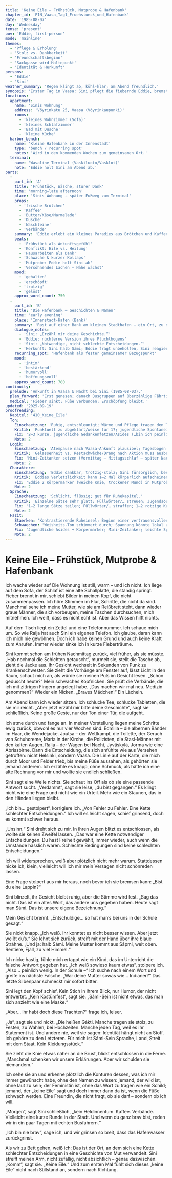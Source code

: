 ```yaml
---
title: 'Keine Eile – Frühstück, Mutprobe & Hafenbank'
chapter_id: 'FIN_Vaasa_Tag1_Fruehstueck_und_Hafenbank'
date: '1985-08-07'
day: 'Wednesday'
tense: 'present'
pov: 'Eddie, first-person'
mode: 'mainline'
themes:
  - 'Pflege & Erholung'
  - 'Stolz vs. Dankbarkeit'
  - 'Freundschaftsbeginn'
  - 'Sackgasse wird Haltepunkt'
  - 'Identität & Herkunft'
persons:
  - 'Eddie'
  - 'Sini'
weather_summary: 'Regen klingt ab, kühl-klar; am Abend freundlich.'
synopsis: 'Erster Tag in Vaasa: Sini pflegt die fiebernde Eddie, bremst ihren Aktionismus („keine Eile“) und schenkt ihr Ruhe – vom Brötchenfrühstück bis zur gemeinsamen Hafenbank, wo Geschichten und Vertrauen beginnen.'
locations:
  apartment:
    name: 'Sinis Wohnung'
    address: 'Vöyrinkatu 25, Vaasa (Vöyrinkaupunki)'
    rooms:
      - 'kleines Wohnzimmer (Sofa)'
      - 'kleines Schlafzimmer'
      - 'Bad mit Dusche'
      - 'kleine Küche'
  harbor_bench:
    name: 'Kleine Hafenbank in der Innenstadt'
    type: 'bench / recurring spot'
    notes: 'Wird in den kommenden Wochen zum gemeinsamen Ort.'
  terminal:
    name: 'Wasaline Terminal (Vaskiluoto/Vasklot)'
    note: 'Eddie holt Sini am Abend ab.'
parts:
  -
    part_id: 'A'
    title: 'Frühstück, Wäsche, sturer Dank'
    time: 'morning–late afternoon'
    place: 'Sinis Wohnung → später Fußweg zum Terminal'
    props:
      - 'frische Brötchen'
      - 'Kaffee'
      - 'Butter/Käse/Marmelade'
      - 'Dusche'
      - 'Waschleine'
      - 'Verbände'
    summary: 'Eddie erlebt ein kleines Paradies aus Brötchen und Kaffee. Sie will mit zur Arbeit und Busfahrer nach überzähligen Tickets fragen; Sini insistiert: keine Eile, Erholung zuerst. Eddie will nicht „auf Kosten“ leben; Sini neckt: „Was kostet schon eine silakka?“ Eddie bleibt, duscht, wäscht ihre und Sinis Kleidung, putzt das Bad, kippt in Mittagsschlaf. Am späten Nachmittag läuft sie trotzig doch zum Terminal, um Sini abzuholen. Sini ist gerührt und schimpft zugleich – erstes gemeinsames Lachen.'
    beats:
      - 'Frühstück als Ankunftsgefühl'
      - 'Konflikt: Eile vs. Heilung'
      - 'Hausarbeiten als Dank'
      - 'Schwäche & kurzer Kollaps'
      - 'Mutprobe: Eddie holt Sini ab'
      - 'Versöhnendes Lachen – Nähe wächst'
    mood:
      - 'gehalten'
      - 'erschöpft'
      - 'trotzig'
      - 'gelöst'
    approx_word_count: 750
  -
    part_id: 'B'
    title: 'Die Hafenbank – Geschichten & Namen'
    time: 'early evening'
    place: 'Innenstadt-Hafen (Bank)'
    summary: 'Rast auf einer Bank am kleinen Stadthafen – ein Ort, zu dem sie zurückkehren werden. Eddie erzählt vom Weg: Edmilla, Joutsa, Raija, Marsch nach Vaasa. Sini ist beeindruckt und widerspricht Eddies Selbstabwertung („Kette schlechter Entscheidungen“). Gespräch über Herkunft: Sini ist halb Sámi (väterlicherseits); Eddie weiß peinlich wenig, Sini nimmt es mit Humor und bietet ‚Erste Lektionen‘ an. Eddie erkennt Sini als freien Geist, Feministin und die Freundin, die sie sich immer gewünscht hat.'
    dialogue_notes:
      - 'Sini: „Erzähl mir deine Geschichte.“'
      - 'Eddie: nüchterne Version ihres Fluchtbogens'
      - 'Sini: „Notwendige, nicht schlechte Entscheidungen.“'
      - 'Herkunft: Sini halb Sámi; Eddie fragt unbeholfen, Sini reagiert geduldig-humorvoll'
    recurring_spot: 'Hafenbank als fester gemeinsamer Bezugspunkt'
    mood:
      - 'intim'
      - 'bestärkend'
      - 'humorvoll'
      - 'hoffnungsvoll'
    approx_word_count: 780
continuity:
  prelude: 'Ankunft in Vaasa & Nacht bei Sini (1985-08-03).'
  plan_forward: 'Erst genesen; danach Busgruppen auf überzählige Fährtickets prüfen.'
  medical: 'Fieber sinkt; Füße verbunden; Erschöpfung bleibt.'
updated: '2025-09-19'
proofreading:
  Kapitel: '410_Keine_Eile'
  Ton:
    Einschaetzung: 'Ruhig, entschleunigt; Wärme und Pflege tragen den Tag.'
    Kritik: 'Punktuell zu abgeklärt/weise für 17; jugendliche Spontaneität könnte stärker blitzen.'
    Fix: '2–3 kurze, jugendliche Gedankenfetzen/Asides („bin ich peinlich?“, „okay… tief durchatmen“) einstreuen; 1 Atempunkt, an dem Eddie zögert, bevor sie „brav“ bleibt.'
    Note: 2
  Logik:
    Einschaetzung: 'Atempause nach Vaasa‑Ankunft plausibel; Tagesbogen (Früh/Mittag/Abend) trägt.'
    Kritik: 'Gelassenheit vs. Restschwäche/Drang nach Aktion muss ausbalanciert bleiben.'
    Fix: 'Mini‑Zeitanker setzen (Vormittag – Mittagsschlaf – später Nachmittag – Abend); vor dem Terminal kurz „Energie‑Dip“/Sitzpause markieren.'
    Note: 2
  Charaktere:
    Einschaetzung: 'Eddie dankbar, trotzig‑stolz; Sini fürsorglich, bestimmt („keine Eile“ als Leitmotiv).'
    Kritik: 'Eddies Verletzlichkeit kann 1–2 Mal körperlich aufscheinen; Sini eine prägnante kleine Geste/Floskel geben.'
    Fix: 'Eddie 2 Körpermarker (weiche Knie, trockener Mund) in Mutprobe‑Szene; Sini Signaturgeste (Augenbraue/Hand an Schulter) und sanfte Grenzsetzung zeigen.'
    Note: 2
  Sprache:
    Einschaetzung: 'Schlicht, flüssig; gut für Ruhekapitel.'
    Kritik: 'Einzelne Sätze sehr glatt; Füllwörter/… streuen; Jugendsound punktuell schwach.'
    Fix: '1–2 lange Sätze teilen; Füllwörter/… straffen; 1–2 rotzige Kurzsätze als Kontrast (Humor/Necken) ergänzen; Präsens konsequent halten.'
    Note: 2
  Fazit:
    Staerken: 'Kontrastierende Ruheinsel; Beginn einer vertrauensvollen Dynamik; schönes Leitmotiv („keine Eile“).' 
    Schwaechen: 'Weisheits‑Ton schimmert durch; Spannung könnte lokal absacken.'
    Fix: 'Jugendliche Asides + Körpermarker; Mini‑Zeitanker; leichte Sprach‑Straffung; Sini‑Signaturgeste.'
    Note: 2
---
```


# Keine Eile – Frühstück, Mutprobe & Hafenbank

Ich wache wieder auf Die Wohnung ist still, warm – und ich nicht. Ich liege auf
dem Sofa, der Schlaf ist eine alte Schallplatte, die ständig springt. Fieber
brennt in mir, schiebt Bilder in meinen Kopf, die nicht zusammenpassen. Ich höre
Stimmen im Flur, Schritte, die nicht da sind. Manchmal sehe ich meine Mutter,
wie sie am Reißbrett steht, dann wieder graue Männer, die sich vorbeugen, meine
Taschen durchsuchen, mich mitnehmen. Ich weiß, dass es nicht echt ist. Aber das
Wissen hilft nichts.

Auf dem Tisch liegt ein Zettel und eine Telefonnummer. Ich schaue mich um. So
wie Raija hat auch Sini ein eigenes Telefon. Ich glaube, daran kann ich mich nie
gewöhnen. Doch ich habe keinen Grund und auch keine Kraft zum Anrufen. Immer
wieder sinke ich in kurze Fieberträume.

Sini kommt schon am frühen Nachmittag zurück, viel früher, als sie müsste. „Hab
nochmal die Schichten getauscht“, murmelt sie, stellt die Tasche ab, zieht die
Jacke aus. Ihr Gesicht wechselt in Sekunden von Punk zu Krankenschwester. Sie
zieht die Vorhänge am Fenster auf, lässt Licht in den Raum, schaut mich an, als
würde sie meinen Puls im Gesicht lesen. „Schon geduscht heute?“ Mein schwaches
Kopfnicken. Sie prüft die Verbände, die ich mit zittrigen Fingern angelegt habe.
„Das machen wir mal neu. Medizin genommen?“ Wieder ein Nicken. „Braves Mädchen!“
Ein Lächeln.

Am Abend kann ich wieder sitzen. Ich schlucke Tee, schlucke Tabletten, die sie
mir reicht. „Aber jetzt erzähl mir bitte deine Geschichte“, sagt sie
schließlich. Keine große Geste, nur der Ton einer Tür, die aufgeht.

Ich atme durch und fange an. In meiner Vorstellung liegen meine Schritte ewig
zurück, obwohl es nur vier Wochen sind: Edmilla – die albernen Bänder im Haar,
die Wendejacke. Joutsa – der Wettkampf, die Toilette, der Geruch von Schuhcreme,
Maria in der Kirche, die Polizisten, die Stasi-Männer mit den kalten Augen.
Raija – der Wagen bei Nacht, Jyväskylä, Jorma wie eine Abrissbirne. Dann die
Entscheidung, die sich anfühlte wie aus Versehen getroffen: nicht Helsinki,
sondern Vaasa. Die Linie auf der Karte, die mich durch Moor und Felder trieb,
bis meine Füße aussahen, als gehörten sie jemand anderem. Ich erzähle es knapp,
ohne Schmuck, als hätte ich eine alte Rechnung vor mir und wollte sie endlich
schließen.

Sini sagt eine Weile nichts. Sie schaut ins Off als ob sie eine passende Antwort
sucht. „Verdammt“, sagt sie leise, „du bist gegangen.“ Es klingt nicht wie eine
Frage und nicht wie ein Urteil. Mehr wie ein Staunen, das in den Händen liegen
bleibt.

„Ich bin… gestolpert“, korrigiere ich. „Von Fehler zu Fehler. Eine Kette
schlechter Entscheidungen.“ Ich will es leicht sagen, schief grinsend, doch es
kommt schwer heraus.

„Unsinn.“ Sini dreht sich zu mir. In ihren Augen blitzt es entschlossen, als
wollte sie keinen Zweifel lassen. „Das war eine Kette notwendiger
Entscheidungen. Du hast Freiheit gewählt, immer wieder, auch wenn die Umstände
hässlich waren. Schlechte Bedingungen sind keine schlechten Entscheidungen.“

Ich will widersprechen, weiß aber plötzlich nicht mehr warum. Stattdessen nicke
ich, klein, vielleicht will ich mir mein Versagen nicht schönreden lassen.

Eine Frage stolpert aus mir heraus, noch bevor ich sie bremsen kann: „Bist du
eine Lappin?“

Sini blinzelt, ihr Gesicht bleibt ruhig, aber die Stimme wird fest. „Sag das
nicht. Das ist ein altes Wort, das andere uns gegeben haben. Heute sagt man
Sámi. Das ist unsere eigene Bezeichnung.“

Mein Gesicht brennt. „Entschuldige… so hat man’s bei uns in der Schule gesagt.“

Sie nickt knapp. „Ich weiß. Ihr konntet es nicht besser wissen. Aber jetzt weißt
du’s.“ Sie lehnt sich zurück, streift mit der Hand über ihre blaue Strähne. „Und
ja: halb Sámi. Meine Mutter kommt aus Sápmi, weit oben. Rentiere, Fjäll, zu viel
Himmel.“

Ich nicke hastig, fühle mich ertappt wie ein Kind, das im Unterricht die falsche
Antwort gegeben hat. „Ich weiß sowieso kaum etwas“, stolpere ich. „Also…
peinlich wenig. In der Schule –“ Ich suche nach einem Wort und greife ins
nächste Falsche. „War deine Mutter sowas wie… Indianer?“ Das letzte Silbenpaar
schmeckt mir sofort bitter.

Sini legt den Kopf schief. Kein Stich in ihrem Blick, nur Humor, der nicht
entwertet. „Kein Kostümfest“, sagt sie. „Sámi-Sein ist nicht etwas, das man sich
anzieht wie eine Maske.“

„Aber… ihr habt doch diese Trachten?“ frage ich, leiser.

„Ja“, sagt sie und nickt. „Die heißen Gákti. Manche tragen sie stolz, zu Festen,
zu Wahlen, bei Hochzeiten. Manche jeden Tag, weil es ihr Statement ist. Und
andere nie, weil sie sagen: Identität hängt nicht an Stoff. Ich gehöre zu den
Letzteren. Für mich ist Sámi-Sein Sprache, Land, Streit mit dem Staat. Kein
Kleidungsstück.“

Sie zieht die Knie etwas näher an die Brust, blickt entschlossen in die Ferne.
„Manchmal schenken wir unsere Erklärungen. Aber wir schulden sie niemandem.“

Ich sehe sie an und erkenne plötzlich die Konturen dessen, was ich mir immer
gewünscht habe, ohne den Namen zu wissen: jemand, der wild ist, ohne laut zu
sein; der Feministin ist, ohne das Wort zu tragen wie ein Schild; jemand, der
„keine Eile“ sagt und doch immer dann da ist, wenn die Füße schwach werden. Eine
Freundin, die nicht fragt, ob sie darf – sondern ob ich will.

„Morgen“, sagt Sini schließlich, „kein Heldinnentum. Kaffee. Verbände.
Vielleicht eine kurze Runde in der Stadt. Und wenn du ganz brav bist, reden wir
in ein paar Tagen mit echten Busfahrern.“

„Ich bin nie brav“, sage ich, und wir grinsen so breit, dass das Hafenwasser
zurückgrinst.

Als wir zu Bett gehen, weiß ich: Das ist der Ort, an dem sich eine Kette
schlechter Entscheidungen in eine Geschichte von Mut verwandelt. Sini streift
meinen Arm, nicht zufällig, nicht absichtlich – genau dazwischen. „Komm“, sagt
sie. „Keine Eile.“ Und zum ersten Mal fühlt sich dieses „keine Eile“ nicht nach
Stillstand an, sondern nach Richtung.
